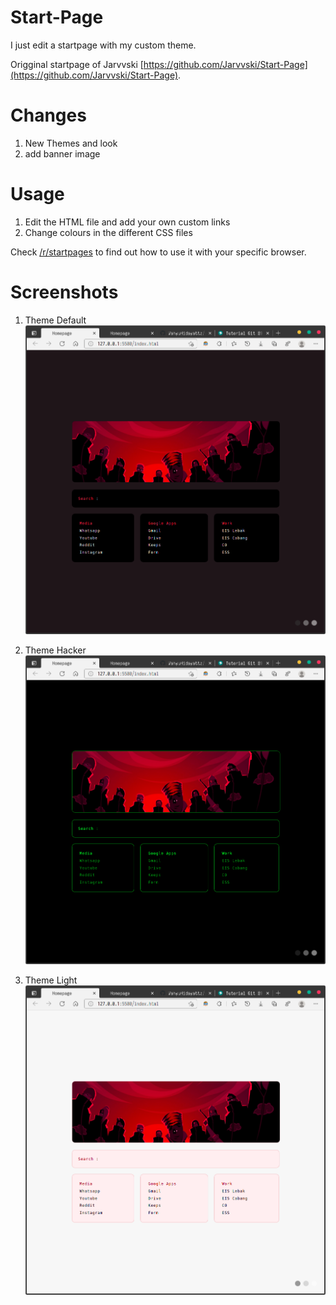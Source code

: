 # Start-Page
I just edit a startpage with my custom theme.

Origginal startpage of Jarvvski [https://github.com/Jarvvski/Start-Page](https://github.com/Jarvvski/Start-Page).

# Changes
1. New Themes and look
2. add banner image

# Usage
1. Edit the HTML file and add your own custom links
2. Change colours in the different CSS files

Check [/r/startpages](https://www.reddit.com/r/startpages/) to find out how to use it with your specific browser.

# Screenshots

1. Theme Default
![default](screenshots/theme-default.png)

2. Theme Hacker
![default](screenshots/theme-hacker.png)

3. Theme Light
![default](screenshots/theme-light.png)